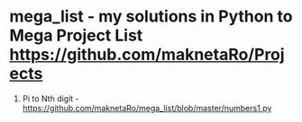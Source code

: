 # mega_list - my solutions in Python to Mega Project List https://github.com/maknetaRo/Projects
1. Pi to Nth digit - https://github.com/maknetaRo/mega_list/blob/master/numbers1.py

